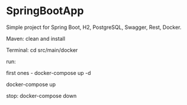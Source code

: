 # SpringBootApp
Simple project for Spring Boot, H2, PostgreSQL, Swagger, Rest, Docker.

Maven: clean and install

Terminal: cd src/main/docker

run: 

first ones - docker-compose up -d

docker-compose up

stop: docker-compose down